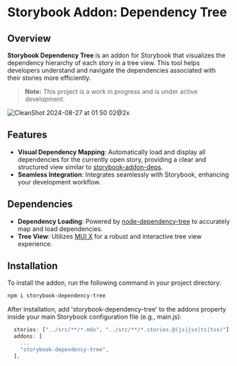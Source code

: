 # Storybook Addon: Dependency Tree

## Overview
**Storybook Dependency Tree** is an addon for Storybook that visualizes the dependency hierarchy of each story in a tree view. This tool helps developers understand and navigate the dependencies associated with their stories more efficiently.

> **Note:** This project is a work in progress and is under active development.

![CleanShot 2024-08-27 at 01 50 02@2x](https://github.com/user-attachments/assets/7c9e4b1b-eb82-4eb7-a8e7-ca015b6e2636)

## Features
- **Visual Dependency Mapping**: Automatically load and display all dependencies for the currently open story, providing a clear and structured view similar to [storybook-addon-deps](https://storybook.js.org/addons/storybook-addon-deps).
- **Seamless Integration**: Integrates seamlessly with Storybook, enhancing your development workflow.

## Dependencies
- **Dependency Loading**: Powered by [node-dependency-tree](https://github.com/dependents/node-dependency-tree) to accurately map and load dependencies.
- **Tree View**: Utilizes [MUI X](https://github.com/mui/mui-x) for a robust and interactive tree view experience.

## Installation
To install the addon, run the following command in your project directory:

```bash
npm i storybook-dependency-tree
```

After installation, add 'storybook-dependency-tree' to the addons property inside your main Storybook configuration file (e.g., main.js):

```javascript
  stories: ["../src/**/*.mdx", "../src/**/*.stories.@(js|jsx|ts|tsx)"],
  addons: [
    ...
    "storybook-dependency-tree",
  ],
```
